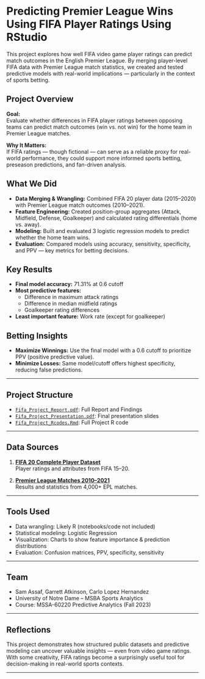 # Predicting Premier League Wins Using FIFA Player Ratings Using RStudio

This project explores how well FIFA video game player ratings can predict match outcomes in the English Premier League. By merging player-level FIFA data with Premier League match statistics, we created and tested predictive models with real-world implications — particularly in the context of sports betting.

## Project Overview

**Goal:**  
Evaluate whether differences in FIFA player ratings between opposing teams can predict match outcomes (win vs. not win) for the home team in Premier League matches.

**Why It Matters:**  
If FIFA ratings — though fictional — can serve as a reliable proxy for real-world performance, they could support more informed sports betting, preseason predictions, and fan-driven analysis.

## What We Did

- **Data Merging & Wrangling:** Combined FIFA 20 player data (2015–2020) with Premier League match outcomes (2010–2021).
- **Feature Engineering:** Created position-group aggregates (Attack, Midfield, Defense, Goalkeeper) and calculated rating differentials (home vs. away).
- **Modeling:** Built and evaluated 3 logistic regression models to predict whether the home team wins.
- **Evaluation:** Compared models using accuracy, sensitivity, specificity, and PPV — key metrics for betting decisions.

## Key Results

- **Final model accuracy:** 71.31% at 0.6 cutoff  
- **Most predictive features:**  
  - Difference in maximum attack ratings  
  - Difference in median midfield ratings  
  - Goalkeeper rating differences  
- **Least important feature:** Work rate (except for goalkeeper)

##  Betting Insights

- **Maximize Winnings:** Use the final model with a 0.6 cutoff to prioritize PPV (positive predictive value).
- **Minimize Losses:** Same model/cutoff offers highest specificity, reducing false predictions.

---

## Project Structure

- [`Fifa_Project_Report.pdf`](Fifa_Project_Report.pdf): Full Report and Findings
- [`Fifa_Project_Presentation.pdf`](Fifa_Project_Presentation.pdf): Final presentation slides
- [`Fifa_Project_Rcodes.Rmd`](Fifa_Project_Rcodes.Rmd): Full Project R code
---

## Data Sources

1. **[FIFA 20 Complete Player Dataset](https://www.kaggle.com/datasets/stefanoleone992/fifa-20-complete-player-dataset)**  
   Player ratings and attributes from FIFA 15–20.

2. **[Premier League Matches 2010–2021](https://www.kaggle.com/datasets/pablohfreitas/all-premier-league-matches-20102021)**  
   Results and statistics from 4,000+ EPL matches.

---

## Tools Used

- Data wrangling: Likely R (notebooks/code not included)
- Statistical modeling: Logistic Regression
- Visualization: Charts to show feature importance & prediction distributions
- Evaluation: Confusion matrices, PPV, specificity, sensitivity

---

## Team

- Sam Assaf, Garrett Atkinson, Carlo Lopez Hernandez  
- University of Notre Dame – MSBA Sports Analytics  
- Course: MSSA-60220 Predictive Analytics (Fall 2023)

---

## Reflections

This project demonstrates how structured public datasets and predictive modeling can uncover valuable insights — even from video game ratings. With some creativity, FIFA ratings become a surprisingly useful tool for decision-making in real-world sports contexts.

---



